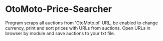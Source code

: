 # OtoMoto-Price-Searcher
Program scraps all auctions from 'OtoMoto.pl' URL, be enabled to change currency, print and sort prices with URLs from auctions.
Open URLs in browser by module and save auctions to your txt file.
